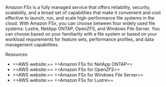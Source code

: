 Amazon FSx is a fully managed service that offers reliability, security, scalability, and a broad set of capabilities that make it convenient and cost effective to launch, run, and scale high-performance file systems in the cloud. With Amazon FSx, you can choose between four widely used file systems: Lustre, NetApp ONTAP, OpenZFS, and Windows File Server. You can choose based on your familiarity with a file system or based on your workload requirements for feature sets, performance profiles, and data management capabilities.
 
Resources
 - ==AWS website:== ==Amazon FSx for NetApp ONTAP==
- ==AWS website:== ==Amazon FSx for OpenZFS==
- ==AWS website:== ==Amazon FSx for Windows File Server==
- ==AWS website:== ==Amazon FSx for Lustre==